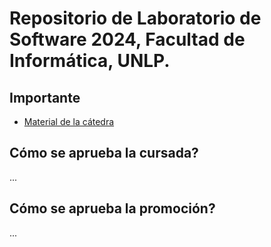 # Repositorio de Laboratorio de Software 2024, Facultad de Informática, UNLP.

## Importante

-   [Material de la cátedra](https://catedras.linti.unlp.edu.ar/course/view.php?id=1247)

## Cómo se aprueba la cursada?

...

## Cómo se aprueba la promoción?

...
